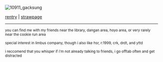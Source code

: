 
![10911_gacksung](https://github.com/user-attachments/assets/965b2eb2-fbd7-4001-8b22-ab4079d4b1df)


[rentry](https://rentry.co/solitarysparrow) | [strawpage](https://clear-all.straw.page/)
<hr>
<sup> you can find me with my friends near the library, dangan area, hoyo area, or very rarely near the cookie run area </sup>

<sub> special interest in limbus company, though i also like hsr, r:1999, crk, drdt, and yttd </sub> 

<sup> i reccomend that you whisper if i'm not already talking to friends, i go offtab often and get distracted </sup>
